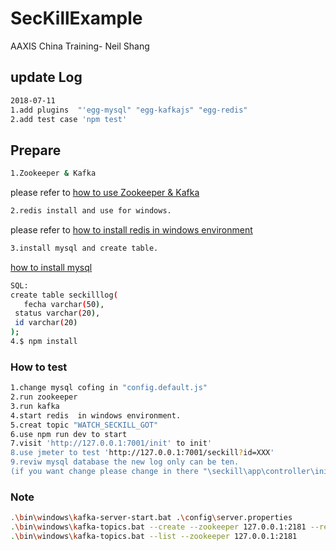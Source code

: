 # SecKillExample

AAXIS China Training- Neil Shang

## update Log
```bash
2018-07-11 
1.add plugins  "'egg-mysql" "egg-kafkajs" "egg-redis"
2.add test case 'npm test'
```
## Prepare
```bash
1.Zookeeper & Kafka 
```
please refer to  [how to use Zookeeper & Kafka ](https://blog.csdn.net/u010054969/article/details/70241478)
```bash
2.redis install and use for windows.
```
please refer to  [how to install redis in windows environment ](https://www.cnblogs.com/M-LittleBird/p/5902850.html)
```bash
3.install mysql and create table.
```
 [how to install mysql ](https://blog.csdn.net/wokaowokaowokao12345/article/details/76736152)
```bash
SQL:  
create table seckilllog(
   fecha varchar(50),
 status varchar(20),
 id varchar(20)
);
4.$ npm install 
```

### How to test
```bash
1.change mysql cofing in "config.default.js"
2.run zookeeper
3.run kafka
4.start redis  in windows environment.
5.creat topic "WATCH_SECKILL_GOT"
6.use npm run dev to start
7.visit 'http://127.0.0.1:7001/init' to init'
8.use jmeter to test 'http://127.0.0.1:7001/seckill?id=XXX'
9.reviw mysql database the new log only can be ten.
(if you want change please change in there "\seckill\app\controller\inintController.js")
```

### Note
```bash
.\bin\windows\kafka-server-start.bat .\config\server.properties
.\bin\windows\kafka-topics.bat --create --zookeeper 127.0.0.1:2181 --replication-factor 1 --partitions 1 --topic WATCH_SECKILL_GOT
.\bin\windows\kafka-topics.bat --list --zookeeper 127.0.0.1:2181
```

